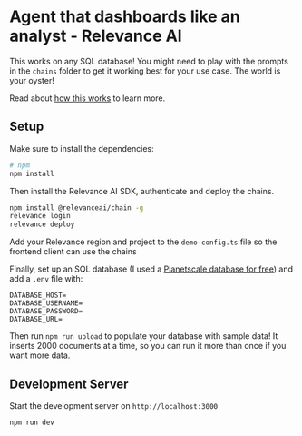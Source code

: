 # Agent that dashboards like an analyst - Relevance AI

This works on any SQL database! You might need to play with the prompts in the `chains` folder to get it working best for your use case. The world is your oyster!

Read about [how this works](https://documentation.relevanceai.com/guides/charting-agent) to learn more.

## Setup

Make sure to install the dependencies:

```bash
# npm
npm install
```

Then install the Relevance AI SDK, authenticate and deploy the chains.

```bash
npm install @relevanceai/chain -g
relevance login
relevance deploy
```

Add your Relevance region and project to the `demo-config.ts` file so the frontend client can use the chains

Finally, set up an SQL database (I used a [Planetscale database for free](https://planetscale.com/)) and add a `.env` file with:

```
DATABASE_HOST=
DATABASE_USERNAME=
DATABASE_PASSWORD=
DATABASE_URL=
```

Then run `npm run upload` to populate your database with sample data! It inserts 2000 documents at a time, so you can run it more than once if you want more data.

## Development Server

Start the development server on `http://localhost:3000`

```bash
npm run dev
```
